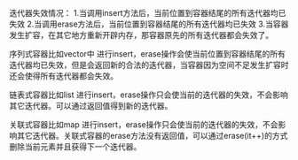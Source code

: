 迭代器失效情况：
    1.当调用insert方法后，当前位置到容器结尾的所有迭代器均已失效
    2.当调用erase方法后，当前位置到容器结尾的所有迭代器均已失效
    3.当容器发生扩容，在其它地方重新开辟内存，那容器原先的所有迭代器都会失效了。




序列式容器比如vector中
进行insert，erase操作会使当前位置到容器结尾的所有迭代器均已失效，但是会返回新的合法的迭代器，当容器因为空间不足发生扩容时还会使得所有迭代器都会失效。


链表式容器比如list
进行insert，erase操作只会使当前的迭代器的失效，不会影响其它迭代器。可以通过返回值得到新的迭代器。


关联式容器比如map
进行insert，erase操作只会使当前的迭代器的失效，不会影响其它迭代器。关联式容器的erase方法没有返回值，可以通过erase(it++)的方式删除当前元素并且获得下一个迭代器。